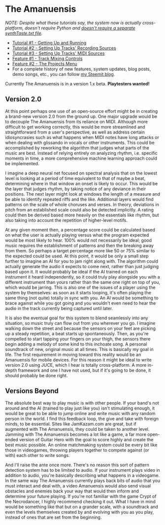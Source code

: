 # The Amanuensis
*NOTE: Despite what these tutorials say, the system now is actually cross-platform, doesn't require Python and [doesn't require a separate synthTaste.txt file](https://steemit.com/utopian-io/@to-the-sun/vsts-auto-count-their-presets-and-can-be-found-within-subfolders-a-new-feature-for-the-open-source-project-the-amanuensis).*

- [Tutorial #1 - Getting Up and Running](https://steemit.com/utopian-io/@to-the-sun/getting-up-and-running-a-tutorial-for-the-open-source-project-the-amanuensis-automated-songwriting-and-recording)
- [Tutorial #2 - Setting Up Tracks' Recording Sources](https://steemit.com/utopian-io/@to-the-sun/setting-up-tracks-recording-sources-a-tutorial-for-the-open-source-project-the-amanuensis-automated-songwriting-and-recording)
- [Tutorial #3 - Setting Up Tracks' MIDI Sources](https://steemit.com/utopian-io/@to-the-sun/setting-up-tracks-midi-sources-a-tutorial-for-the-open-source-project-the-amanuensis-automated-songwriting-and-recording)
- [Feature #1 - Track Mixing Controls](https://steemit.com/utopian-io/@to-the-sun/individual-track-mixing-controls-a-new-feature-for-the-open-source-project-the-amanuensis-automated-songwriting-and-recording)
- [Feature #2 - The Projects Menu](https://steemit.com/utopian-io/@to-the-sun/a-new-projects-menu-a-new-feature-for-the-open-source-project-the-amanuensis-automated-songwriting-and-recording)
- For a complete history of new features, system updates, blog posts, demo songs, etc., you can follow [my Steemit blog](https://steemit.com/@to-the-sun).

Currently The Amanuensis is in a version 1.x beta. **Playtesters wanted!**

## Version 2.0

At this point perhaps one use of an open-source effort might be in creating a brand-new version 2.0 from the ground up. One major upgrade would be to decouple The Amanuensis from its reliance on MIDI. Although more difficult to get working correctly, this would be more streamlined and straightforward from a user's perspective, as well as address certain idiosyncrasies such as what happens when MIDI notes have long attacks or when dealing with glissando in vocals or other instruments. This could be accomplished by reworking the algorithm that judges what parts of the music are best. Instead of relying entirely on analyzing rhythm, i.e. specific moments in time, a more comprehensive machine learning approach could be implemented.

I imagine a deep neural net focused on spectral analysis that on the lowest level is looking at a period of time equivalent to that of maybe a beat, determining where in that window an onset is likely to occur. This would be the layer that judges rhythm, by taking notice of any deviance in their positions. The next layer might look at windows the length of a measure and be able to identify repeated riffs and the like. Additional layers would find patterns on the scale of whole choruses and verses. In theory, deviations in pitch from an established scale could also be detected implicitly. A rating could then be derived based more heavily on the essentials like rhythm, but also taking into account the repetition of higher-level motifs.

At any given moment then, a percentage score could be calculated based on what the user is actually playing versus what the program expected would be most likely to hear. 100% would not necessarily be ideal; good music requires the establishment of patterns and then the breaking away from them. So perhaps a target percentage more like 50 or 75% similar to the expected could be used. At this point, it would be only a small step further to imagine an AI for you to jam right along with. The algorithm could actually generate the audio it expects to come next, rather than just judging based upon it. It would probably be ideal if the AI trained on each instrument it heard independently, so it could truly play alongside you with a different instrument than yours rather than the same one right on top of you, which would be jarring. This is also one of the issues of a player using the system by themselves: as soon as it starts looping, it's often playing the same thing (not quite) totally in sync with you. An AI would be something to brace against while you got going and you wouldn't even need to hear the audio in the track currently being captured until later.

It is also the eventual goal for this system to blend seamlessly into any situation, so music truly can flow out from you wherever you go. I imagine walking down the street and because the sensors on your feet are picking up a steady repetition, a beat starts up spontaneously. Then, as you're compelled to start tapping your fingers on your thigh, the sensors there begin adding a melody of some kind to this inchoate song. A personal soundtrack of new, original music at all times. This is basically my goal in life. The first requirement in moving toward this reality would be an Amanuensis for mobile devices. For this reason it might be ideal to write version 2.0 using JUCE, which I hear is totally cross-platform. A more in-depth framework and one I have not used, but if it's going to be done, it should probably be done right.

## Versions Beyond

The absolute best way to play music is with other people. If your band's not around and the AI (trained to play just like you) isn't stimulating enough, it would be great to be able to jump online and write music with any random person in the world. I find this feedback loop, the give and take with foreign minds, to be essential. Sites like JamKazam.com are great, but if augmented with The Amanuensis, they could be taken to another level. Jamming with The Amanuensis becomes a lot like a game, a far more open-ended version of Guitar Hero with the goal to score highly and create the best music possible. An online matchmaking system could be every bit like those in videogames, throwing players together to compete against (or with) each other to write songs.

And I'll raise the ante once more. There's no reason this sort of pattern detection system has to be limited to audio. If your instrument plays video in addition to audio, you're basically describing what happens in a videogame. In the same way The Amanuensis currently plays back bits of audio that you must interact and deal with, a video Amanuensis would also send visual obstacles and enemies back your way that would then inform and determine your future playing. If you're not familiar with the game Crypt of the Necrodancer, I highly recommend checking it out. What I have in mind would be something like that but on a grander scale, with a soundtrack and even the levels themselves created by and evolving with you as you play, instead of ones that are set from the beginning.